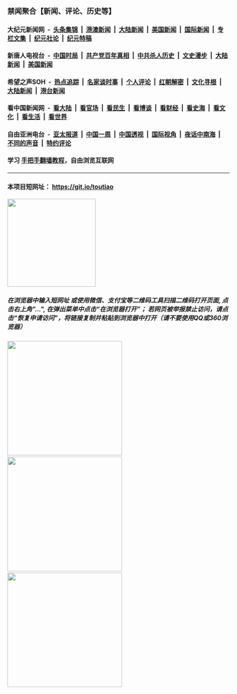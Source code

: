 ### 禁闻聚合【新闻、评论、历史等】

#### 大纪元新闻网 &nbsp;-&nbsp; [头条集锦](indexes/E头条集锦.md?t=02061111) &nbsp;|&nbsp; [港澳新闻](indexes/E港澳新闻.md?t=02061111)  &nbsp;|&nbsp; [大陆新闻](indexes/E大陆新闻.md?t=02061111) &nbsp;|&nbsp; [美国新闻](indexes/E美国新闻.md?t=02061111) &nbsp;|&nbsp; [国际新闻](indexes/E国际新闻.md?t=02061111) &nbsp;|&nbsp; [专栏文集](indexes/E专栏文集.md?t=02061111) &nbsp;|&nbsp; [纪元社论](indexes/E纪元社论.md?t=02061111) &nbsp;|&nbsp; [纪元特稿](indexes/E纪元特稿.md?t=02061111) 

#### 新唐人电视台 &nbsp;-&nbsp; [中国时局](indexes/N中国时局.md?t=02061111) &nbsp;|&nbsp; [共产党百年真相](indexes/N共产党百年真相.md?t=02061111) &nbsp;|&nbsp; [中共杀人历史](indexes/N中共杀人历史.md?t=02061111) &nbsp;|&nbsp; [文史漫步](indexes/N文史漫步.md?t=02061111) &nbsp;|&nbsp; [大陆新闻](indexes/N大陆新闻.md?t=02061111) &nbsp;|&nbsp; [美国新闻](indexes/N美国新闻.md?t=02061111)

#### 希望之声SOH &nbsp;-&nbsp; [热点追踪](indexes/H热点追踪.md?t=02061111) &nbsp;|&nbsp; [名家谈时事](indexes/H名家谈时事.md?t=02061111) &nbsp;|&nbsp; [个人评论](indexes/H个人评论.md?t=02061111)  &nbsp;|&nbsp; [红朝解密](indexes/H红朝解密.md?t=02061111) &nbsp;|&nbsp; [文化寻根](indexes/H文化寻根.md?t=02061111) &nbsp;|&nbsp; [大陆新闻](indexes/H大陆新闻.md?t=02061111) &nbsp;|&nbsp; [港台新闻](indexes/H港台新闻.md?t=02061111)

#### 看中国新闻网 &nbsp;-&nbsp; [看大陆](indexes/S看大陆.md?t=02061111) &nbsp;|&nbsp; [看官场](indexes/S看官场.md?t=02061111) &nbsp;|&nbsp; [看民生](indexes/S看民生.md?t=02061111)  &nbsp;|&nbsp; [看博谈](indexes/S看博谈.md?t=02061111) &nbsp;|&nbsp; [看财经](indexes/S看财经.md?t=02061111) &nbsp;|&nbsp; [看史海](indexes/S看史海.md?t=02061111) &nbsp;|&nbsp; [看文化](indexes/S看文化.md?t=02061111) &nbsp;|&nbsp; [看生活](indexes/S看生活.md?t=02061111) &nbsp;|&nbsp; [看世界](indexes/S看世界.md?t=02061111)

#### 自由亚洲电台 &nbsp;-&nbsp; [亚太报道](indexes/R亚太报道.md?t=02061111) &nbsp;|&nbsp; [中国一周](indexes/R中国一周.md?t=02061111) &nbsp;|&nbsp; [中国透视](indexes/R中国透视.md?t=02061111)  &nbsp;|&nbsp; [国际视角](indexes/R国际视角.md?t=02061111) &nbsp;|&nbsp; [夜话中南海](indexes/R夜话中南海.md?t=02061111) &nbsp;|&nbsp; [不同的声音](indexes/R不同的声音.md?t=02061111) &nbsp;|&nbsp; [特约评论](indexes/R特约评论.md?t=02061111)

#### 学习 [手把手翻墙教程](https://github.com/gfw-breaker/guides/wiki)，自由浏览互联网

----

#### 本项目短网址： https://git.io/toutiao
<img src="https://raw.githubusercontent.com/gfw-breaker/banned-news/master/scripts/img/qr.png" width="200px"/>  

##### 在浏览器中输入短网址 或使用微信、支付宝等二维码工具扫描二维码打开页面, 点击右上角"...", 在弹出菜单中点击“在浏览器打开”； 若网页被举报禁止访问，请点击“恢复申请访问”，将链接复制并粘贴到浏览器中打开（请不要使用QQ或360浏览器）

<img src="https://raw.githubusercontent.com/gfw-breaker/banned-news/master/scripts/img/1.png" width="260px"/> &nbsp; <img src="https://raw.githubusercontent.com/gfw-breaker/banned-news/master/scripts/img/2.png" width="260px"/> &nbsp; <img src="https://raw.githubusercontent.com/gfw-breaker/banned-news/master/scripts/img/3.png" width="260px"/>
